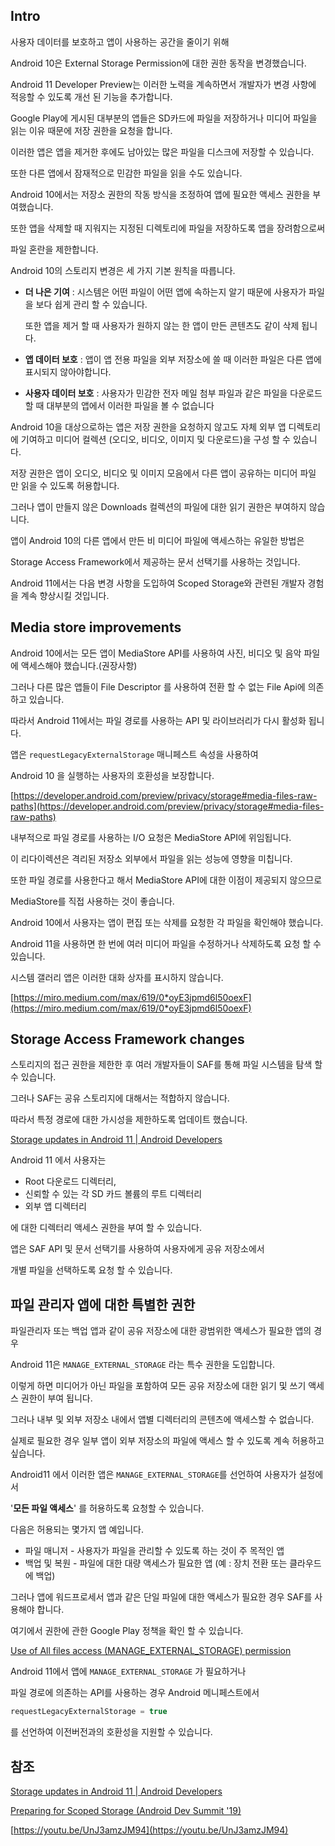 ## Intro

사용자 데이터를 보호하고 앱이 사용하는 공간을 줄이기 위해 

Android 10은 External Storage Permission에 대한 권한 동작을 변경했습니다.

Android 11 Developer Preview는 이러한 노력을 계속하면서 개발자가 변경 사항에 적응할 수 있도록 개선 된 기능을 추가합니다.

Google Play에 게시된 대부분의 앱들은 SD카드에 파일을 저장하거나 미디어 파일을 읽는 이유 때문에 저장 권한을 요청을 합니다.

이러한 앱은 앱을 제거한 후에도 남아있는 많은 파일을 디스크에 저장할 수 있습니다. 

또한 다른 앱에서 잠재적으로 민감한 파일을 읽을 수도 있습니다.

Android 10에서는 저장소 권한의 작동 방식을 조정하여 앱에 필요한 액세스 권한을 부여했습니다. 

또한 앱을 삭제할 때 지워지는 지정된 디렉토리에 파일을 저장하도록 앱을 장려함으로써 

파일 혼란을 제한합니다.

Android 10의 스토리지 변경은 세 가지 기본 원칙을 따릅니다.

- **더 나은 기여** : 시스템은 어떤 파일이 어떤 앱에 속하는지 알기 때문에 사용자가 파일을 보다 쉽게 관리 할 수 있습니다.

    또한 앱을 제거 할 때 사용자가 원하지 않는 한 앱이 만든 콘텐츠도 같이 삭제 됩니다.

- **앱 데이터 보호** : 앱이 앱 전용 파일을 외부 저장소에 쓸 때 이러한 파일은 다른 앱에 표시되지 않아야합니다.

- **사용자 데이터 보호** : 사용자가 민감한 전자 메일 첨부 파일과 같은 파일을 다운로드 할 때 대부분의 앱에서 이러한 파일을 볼 수 없습니다

Android 10을 대상으로하는 앱은 저장 권한을 요청하지 않고도 자체 외부 앱 디렉토리에 기여하고 미디어 컬렉션 (오디오, 비디오, 이미지 및 다운로드)을 구성 할 수 있습니다.

저장 권한은 앱이 오디오, 비디오 및 이미지 모음에서 다른 앱이 공유하는 미디어 파일 만 읽을 수 있도록 허용합니다.

그러나 앱이 만들지 않은 Downloads 컬렉션의 파일에 대한 읽기 권한은 부여하지 않습니다.

앱이 Android 10의 다른 앱에서 만든 비 미디어 파일에 액세스하는 유일한 방법은 

Storage Access Framework에서 제공하는 문서 선택기를 사용하는 것입니다.

Android 11에서는 다음 변경 사항을 도입하여 Scoped Storage와 관련된 개발자 경험을 계속 향상시킬 것입니다.

## Media store improvements

Android 10에서는 모든 앱이 MediaStore API를 사용하여 사진, 비디오 및 음악 파일에 액세스해야 했습니다.(권장사항)

그러나 다른 많은 앱들이 File Descriptor 를 사용하여 전환 할 수 없는 File Api에 의존하고 있습니다.

따라서 Android 11에서는 파일 경로를 사용하는 API 및 라이브러리가 다시 활성화 됩니다.

앱은 `requestLegacyExternalStorage` 매니페스트 속성을 사용하여 

Android 10 을 실행하는 사용자의 호환성을 보장합니다.

[https://developer.android.com/preview/privacy/storage#media-files-raw-paths](https://developer.android.com/preview/privacy/storage#media-files-raw-paths)

내부적으로 파일 경로를 사용하는 I/O 요청은 MediaStore API에 위임됩니다.

이 리다이렉션은 격리된 저장소 외부에서 파일을 읽는 성능에 영향을 미칩니다.

또한 파일 경로를 사용한다고 해서 MediaStore API에 대한 이점이 제공되지 않으므로 

MediaStore를 직접 사용하는 것이 좋습니다.

Android 10에서 사용자는 앱이 편집 또는 삭제를 요청한 각 파일을 확인해야 했습니다.

Android 11을 사용하면 한 번에 여러 미디어 파일을 수정하거나 삭제하도록 요청 할 수 있습니다.

시스템 갤러리 앱은 이러한 대화 상자를 표시하지 않습니다.

[https://miro.medium.com/max/619/0*oyE3jpmd6l50oexF](https://miro.medium.com/max/619/0*oyE3jpmd6l50oexF)

## Storage Access Framework changes

스토리지의 접근 권한을 제한한 후 여러 개발자들이 SAF를 통해 파일 시스템을 탐색 할 수 있습니다.

그러나 SAF는 공유 스토리지에 대해서는 적합하지 않습니다.

따라서 특정 경로에 대한 가시성을 제한하도록 업데이트 했습니다.

[Storage updates in Android 11 | Android Developers](https://developer.android.com/preview/privacy/storage#file-directory-restrictions)

Android 11 에서 사용자는 

- Root 다운로드 디렉터리,
- 신뢰할 수 있는 각 SD 카드 볼륨의 루트 디렉터리
- 외부 앱 디렉터리

에 대한 디렉터리 액세스 권한을 부여 할 수 있습니다.

앱은 SAF API 및 문서 선택기를 사용하여 사용자에게 공유 저장소에서

개별 파일을 선택하도록 요청 할 수 있습니다.

## 파일 관리자 앱에 대한 특별한 권한

파일관리자 또는 백업 앱과 같이 공유 저장소에 대한 광범위한 액세스가 필요한 앱의 경우

Android 11은 `MANAGE_EXTERNAL_STORAGE` 라는 특수 권한을 도입합니다.

이렇게 하면 미디어가 아닌 파일을 포함하여 모든 공유 저장소에 대한 읽기 및 쓰기 액세스 권한이 부여 됩니다.

그러나 내부 및 외부 저장소 내에서 앱별 디렉터리의 콘텐츠에 액세스할 수 없습니다.

실제로 필요한 경우 일부 앱이 외부 저장소의 파일에 액세스 할 수 있도록 계속 허용하고 싶습니다.

Android11 에서 이러한 앱은 `MANAGE_EXTERNAL_STORAGE`를 선언하여 사용자가 설정에서 

'**모든 파일 액세스**' 를 허용하도록 요청할 수 있습니다.

다음은 허용되는 몇가지 앱 예입니다.

- 파일 매니저 - 사용자가 파일을 관리할 수 있도록 하는 것이 주 목적인 앱
- 백업 및 복원 - 파일에 대한 대량 액세스가 필요한 앱 (예 : 장치 전환 또는 클라우드에 백업)

그러나 앱에 워드프로세서 앱과 같은 단일 파일에 대한 액세스가 필요한 경우 SAF를 사용해야 합니다.

여기에서 권한에 관한 Google Play 정책을 확인 할 수 있습니다.

[Use of All files access (MANAGE_EXTERNAL_STORAGE) permission](https://support.google.com/googleplay/android-developer/answer/9956427)

Android 11에서 앱에 `MANAGE_EXTERNAL_STORAGE` 가 필요하거나 

파일 경로에 의존하는 API를 사용하는 경우 Android 메니페스트에서 

```kotlin
requestLegacyExternalStorage = true
```

를 선언하여 이전버전과의 호환성을 지원할 수 있습니다.

## 참조

[Storage updates in Android 11 | Android Developers](https://developer.android.com/preview/privacy/storage)

[Preparing for Scoped Storage (Android Dev Summit '19)](https://youtu.be/UnJ3amzJM94)

[https://youtu.be/UnJ3amzJM94](https://youtu.be/UnJ3amzJM94)
